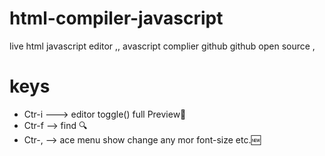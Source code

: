 # html-compiler-javascript
live html javascript editor ,, avascript complier github github open source ,

 
# keys
 * Ctr-i ---> editor  toggle() full Preview💯
  * Ctr-f --> find 🔍
 * Ctr-, --> ace menu show change any mor font-size etc.🆕


